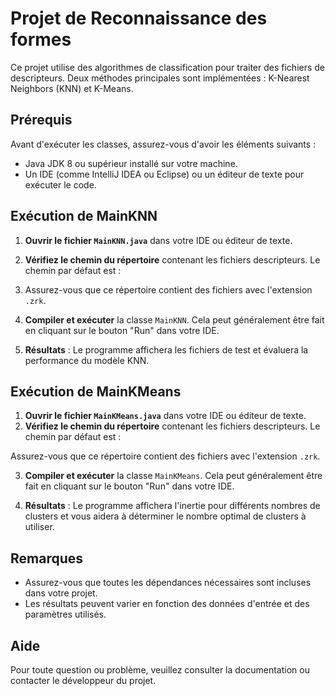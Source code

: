 # Projet de Reconnaissance des formes
Ce projet utilise des algorithmes de classification pour traiter des fichiers de descripteurs. Deux méthodes principales sont implémentées : K-Nearest Neighbors (KNN) et K-Means.

## Prérequis

Avant d'exécuter les classes, assurez-vous d'avoir les éléments suivants :

- Java JDK 8 ou supérieur installé sur votre machine.
- Un IDE (comme IntelliJ IDEA ou Eclipse) ou un éditeur de texte pour exécuter le code.


## Exécution de MainKNN

1. **Ouvrir le fichier `MainKNN.java`** dans votre IDE ou éditeur de texte.
2. **Vérifiez le chemin du répertoire** contenant les fichiers descripteurs. Le chemin par défaut est :

3. Assurez-vous que ce répertoire contient des fichiers avec l'extension `.zrk`.

3. **Compiler et exécuter** la classe `MainKNN`. Cela peut généralement être fait en cliquant sur le bouton "Run" dans votre IDE.

4. **Résultats** : Le programme affichera les fichiers de test et évaluera la performance du modèle KNN.

## Exécution de MainKMeans

1. **Ouvrir le fichier `MainKMeans.java`** dans votre IDE ou éditeur de texte.
2. **Vérifiez le chemin du répertoire** contenant les fichiers descripteurs. Le chemin par défaut est :

Assurez-vous que ce répertoire contient des fichiers avec l'extension `.zrk`.

3. **Compiler et exécuter** la classe `MainKMeans`. Cela peut généralement être fait en cliquant sur le bouton "Run" dans votre IDE.

4. **Résultats** : Le programme affichera l'inertie pour différents nombres de clusters et vous aidera à déterminer le nombre optimal de clusters à utiliser.

## Remarques

- Assurez-vous que toutes les dépendances nécessaires sont incluses dans votre projet.
- Les résultats peuvent varier en fonction des données d'entrée et des paramètres utilisés.

## Aide

Pour toute question ou problème, veuillez consulter la documentation ou contacter le développeur du projet.

